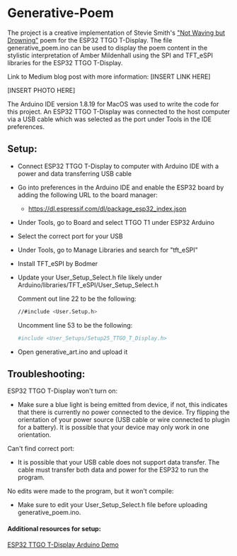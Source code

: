 # Generative-Poem
The project is a creative implementation of Stevie Smith's ["Not Waving but Drowning"](https://www.poetryfoundation.org/poems/46479/not-waving-but-drowning) poem for the ESP32 TTGO T-Display. The file generative_poem.ino can be used to display the poem content in the stylistic interpretation of Amber Mildenhall using the SPI and TFT_eSPI libraries for the ESP32 TTGO T-Display.

Link to Medium blog post with more information: [INSERT LINK HERE]

[INSERT PHOTO HERE]

The Arduino IDE version 1.8.19 for MacOS was used to write the code for this project. An ESP32 TTGO T-Display was connected to the host computer via a USB cable which was selected as the port under Tools in the IDE preferences. 

## Setup:
- Connect ESP32 TTGO T-Display to computer with Arduino IDE with a power and data transferring USB cable
- Go into preferences in the Arduino IDE and enable the ESP32 board by adding the following URL to the board manager:
  - https://dl.espressif.com/dl/package_esp32_index.json
- Under Tools, go to Board and select TTGO T1 under ESP32 Arduino
- Select the correct port for your USB
- Under Tools, go to Manage Libraries and search for "tft_eSPI"
- Install TFT_eSPI by Bodmer
- Update your User_Setup_Select.h file likely under Arduino/libraries/TFT_eSPI/User_Setup_Select.h

  Comment out line 22 to be the following:
  ```bash
  //#include <User.Setup.h>
  ```
  Uncomment line 53 to be the following:
  ```bash
  #include <User_Setups/Setup25_TTGO_T_Display.h>
  ```
- Open generative_art.ino and upload it

## Troubleshooting:
ESP32 TTGO T-Display won't turn on:
- Make sure a blue light is being emitted from device, if not, this indicates that there is currently no power connected to the device. Try flipping the orientation of your power source (USB cable or wire connected to plugin for a battery). It is possible that your device may only work in one orientation.

Can't find correct port:
- It is possible that your USB cable does not support data transfer. The cable must transfer both data and power for the ESP32 to run the program.

No edits were made to the program, but it won't compile:
- Make sure to edit your User_Setup_Select.h file before uploading generative_poem.ino. 

#### Additional resources for setup:
[ESP32 TTGO T-Display Arduino Demo](https://www.youtube.com/watch?v=adLUgmCJKnM)
